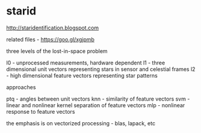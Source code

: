# starid
http://staridentification.blogspot.com

related files - https://goo.gl/xgjpmb

three levels of the lost-in-space problem

l0 - unprocessed measurements, hardware dependent
l1 - three dimensional unit vectors representing stars in sensor and celestial frames
l2 - high dimensional feature vectors representing star patterns

approaches

ptq - angles between unit vectors
knn - similarity of feature vectors
svm - linear and nonlinear kernel separation of feature vectors
mlp - nonlinear response to feature vectors

the emphasis is on vectorized processing - blas, lapack, etc
